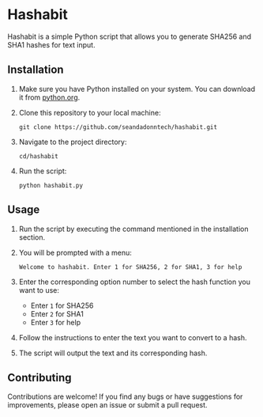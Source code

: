 # Hashabit

Hashabit is a simple Python script that allows you to generate SHA256 and SHA1 hashes for text input.

## Installation

1. Make sure you have Python installed on your system. You can download it from [python.org](https://www.python.org/downloads/).

2. Clone this repository to your local machine:

    ```
    git clone https://github.com/seandadonntech/hashabit.git
    ```

3. Navigate to the project directory:

    ```
    cd/hashabit
    ```

4. Run the script:

    ```
    python hashabit.py
    ```

## Usage

1. Run the script by executing the command mentioned in the installation section.

2. You will be prompted with a menu:
   
    ```
    Welcome to hashabit. Enter 1 for SHA256, 2 for SHA1, 3 for help
    ```

3. Enter the corresponding option number to select the hash function you want to use:
    - Enter `1` for SHA256
    - Enter `2` for SHA1
    - Enter `3` for help

4. Follow the instructions to enter the text you want to convert to a hash.

5. The script will output the text and its corresponding hash.

## Contributing

Contributions are welcome! If you find any bugs or have suggestions for improvements, please open an issue or submit a pull request.


